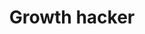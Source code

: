 ---
metadescription: meta growth
seotitle: seo growth
vacaturenaam: Growth hacker  
titel: Growth hacker met hands on mentaliteit.  
intro: ikvergelijk.nl is een startup in de energiebranche. Wij helpen mensen een eerlijke deal vinden. Om verdere groei te borgen zijn wij op zoek naar creatieve hackers, mensen die anders denken en baanbrekende ideeen bedenken, testen en bij succes doorontwikkelen. De beste ideeen bedenk ik onder de douche en terwijl ik aan het fietsen ben. Jij bent vrij om te doen en laten wat je wil. Maak een backlog, werk storylines uit, maak een verhaal. Wanneer de handen op elkaar gaan voor jouw idee dan gaan we knallen. 

procedure: Ben jij de persoon die wij zoeken? Mail jouw motivatie. Zeg gewoon wie je bent, wat je doet, wek onze interesse om met jou in gesprek te gaan. Ik schrijf niet foutloos, en ga jouw moitivatie ook niet door de spellingschecker halen. 

context: https://schema.org/  
salaris: 
about: 
type: JobPosting  
title: Growth hacker
description: <p>Google .... bedrijfsomschrijvng.</p>
identifiervalue: 12ik34
identifiertype: PropertyValue
identifiername: IkvergelijkNL
datePosted: 2021-04-18
validThrough: 2021-07-18T00:00
applicantLocationRequirementstype: Country
applicantLocationRequirementsname: NL
jobLocationType: TELECOMMUTE
employmentType: FULL_TIME
hiringOrganizationtype: Organization
hiringOrganizationname: ikvergelijk.nl
hiringOrganizationsameAs: http://www.ikvergelijk.nl
hiringOrganizationlogo: http://www.ikvergelijk.nl/logo.png
baseSalary: MonetaryAmount
currency: EUR
valuetype: QuantitativeValue
valuevalue: 40.00
valueunitText: HOUR
---
